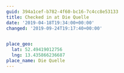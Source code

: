 ```yaml
---
guid: 394a1cef-b782-4f60-bc16-7c4cc8e53133
title: Checked in at Die Quelle
date: '2019-04-18T19:34:00+00:00'
changed: '2019-09-24T19:17:40+00:00'


place_geo:
  lat: 52.49419012756
  lng: 13.435866236687
place_name: Die Quelle
---
```


